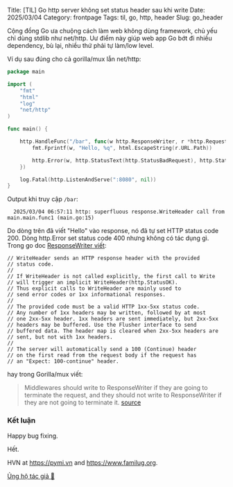 Title: [TIL] Go http server không set status header sau khi write
Date: 2025/03/04
Category: frontpage
Tags: til, go, http, header
Slug: go_header

Cộng đồng Go ưa chuộng cách làm web không dùng framework, chủ yếu chỉ dùng stdlib như net/http.
Uư điểm này giúp web app Go bớt đi nhiều dependency, bù lại, nhiều thứ phải tự làm/low level.

Ví dụ sau đúng cho cả gorilla/mux lẫn net/http:

```go
package main

import (
	"fmt"
	"html"
	"log"
	"net/http"
)

func main() {

	http.HandleFunc("/bar", func(w http.ResponseWriter, r *http.Request) {
		fmt.Fprintf(w, "Hello, %q", html.EscapeString(r.URL.Path))

		http.Error(w, http.StatusText(http.StatusBadRequest), http.StatusBadRequest)
	})

	log.Fatal(http.ListenAndServe(":8080", nil))
}
```

Output khi truy cập `/bar`:

```
  2025/03/04 06:57:11 http: superfluous response.WriteHeader call from main.main.func1 (main.go:15)
```

Do dòng trên đã viết "Hello" vào response, nó đã tự set HTTP status code 200.
Dòng http.Error set status code 400 nhưng không có tác dụng gì.
Trong go doc [ResponseWriter viết](https://pkg.go.dev/net/http#ResponseWriter):

```
// WriteHeader sends an HTTP response header with the provided
// status code.
//
// If WriteHeader is not called explicitly, the first call to Write
// will trigger an implicit WriteHeader(http.StatusOK).
// Thus explicit calls to WriteHeader are mainly used to
// send error codes or 1xx informational responses.
//
// The provided code must be a valid HTTP 1xx-5xx status code.
// Any number of 1xx headers may be written, followed by at most
// one 2xx-5xx header. 1xx headers are sent immediately, but 2xx-5xx
// headers may be buffered. Use the Flusher interface to send
// buffered data. The header map is cleared when 2xx-5xx headers are
// sent, but not with 1xx headers.
//
// The server will automatically send a 100 (Continue) header
// on the first read from the request body if the request has
// an "Expect: 100-continue" header.
```

hay trong Gorilla/mux viết:

> Middlewares should write to ResponseWriter if they are going to terminate the request, and they should not write to ResponseWriter if they are not going to terminate it.
[source](https://github.com/gorilla/mux/tree/v1.8.1?tab=readme-ov-file#middleware)


### Kết luận
Happy bug fixing.


Hết.

HVN at <https://pymi.vn> and <https://www.familug.org>.

[Ủng hộ tác giả 🍺](https://www.familug.org/p/ung-ho.html)
